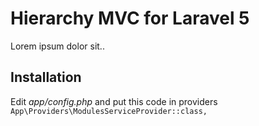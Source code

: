 # Hierarchy MVC for Laravel 5

Lorem ipsum dolor sit..

## Installation
Edit *app/config.php* and put this code in providers
``` App\Providers\ModulesServiceProvider::class, ```